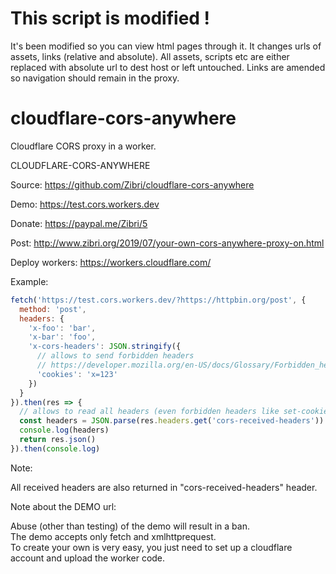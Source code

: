 # This script is modified ! 
It's been modified so you can view html pages through it.
It changes urls of assets, links (relative and absolute).
All assets, scripts etc are either replaced with absolute url to dest host or left untouched.
Links are amended so navigation should remain in the proxy.


# cloudflare-cors-anywhere
Cloudflare CORS proxy in a worker.

CLOUDFLARE-CORS-ANYWHERE

Source:
https://github.com/Zibri/cloudflare-cors-anywhere

Demo:
https://test.cors.workers.dev

Donate:
https://paypal.me/Zibri/5

Post:
http://www.zibri.org/2019/07/your-own-cors-anywhere-proxy-on.html

Deploy workers:
https://workers.cloudflare.com/

Example:
```javascript
fetch('https://test.cors.workers.dev/?https://httpbin.org/post', {
  method: 'post',
  headers: {
    'x-foo': 'bar',
    'x-bar': 'foo',
    'x-cors-headers': JSON.stringify({
      // allows to send forbidden headers
      // https://developer.mozilla.org/en-US/docs/Glossary/Forbidden_header_name
      'cookies': 'x=123'
    }) 
  }
}).then(res => {
  // allows to read all headers (even forbidden headers like set-cookies)
  const headers = JSON.parse(res.headers.get('cors-received-headers'))
  console.log(headers)
  return res.json()
}).then(console.log)
```

Note:

All received headers are also returned in "cors-received-headers" header.

Note about the DEMO url:

Abuse (other than testing) of the demo will result in a ban.  
The demo accepts only fetch and xmlhttprequest.  
To create your own is very easy, you just need to set up a cloudflare account and upload the worker code.  

